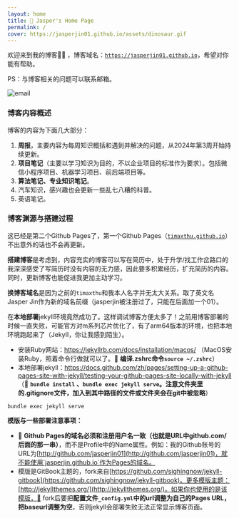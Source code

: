 ```yaml
---
layout: home
title: 📮 Jasper's Home Page
permalink: /
cover: https://jasperjin01.github.io/assets/dinosaur.gif
---
```


欢迎来到我的博客👏🏻 ，博客域名：[`https://jasperjin01.github.io`](https://jasperjin01.github.io)，希望对你能有帮助。

PS：与博客相关的问题可以联系邮箱。

![email](https://img.shields.io/badge/Email%20-timaxthu@gmail.com-blue.svg)



### 博客内容概述

博客的内容为下面几大部分：

1. **周报**，主要内容为每周知识概括和遇到并解决的问题，从2024年第3周开始持续更新。
2. **项目笔记**（主要以学习知识为目的，不以企业项目的标准作为要求）。包括微信小程序项目、机器学习项目、前后端项目等。
3. **算法笔记、专业知识笔记**。
4. 汽车知识，感兴趣也会更新一些乱七八糟的科普。
5. 英语笔记。



### 博客渊源与搭建过程

这已经是第二个Github Pages了，第一个Github Pages（[`timaxthu.github.io`](https://timaxthu.github.io)）不出意外的话也不会再更新。

**搭建博客**是考虑到，内容充实的博客可以写在简历中，处于升学/找工作岔路口的我深深感受了写简历时没有内容的无力感，因此要多积累经历，扩充简历的内容。同时，更新博客也能促进我更加主动学习。

**换博客域名**是因为之前的`timaxthu`和我本人名字并无太大关系。取了英文名Jasper Jin作为新的域名前缀（jasperjin被注册过了，只能在后面加一个01）。

在**本地部署**jekyll环境竟然成功了。这样调试博客方便太多了！之前用博客部署的时候一直失败，可能官方对m系列芯片优化了，有了arm64版本的环境，也把本地环境跑起来了（JekyII，你让我感到陌生）。

* 安装Ruby网站：https://jekyllrb.com/docs/installation/macos/ （MacOS安装Ruby，照着命令行做就可以了。🔵 **编译.zshrc命令`source ~/.zshrc`**）
* 本地部署jekyll：https://docs.github.com/zh/pages/setting-up-a-github-pages-site-with-jekyll/testing-your-github-pages-site-locally-with-jekyll （🔵 **`bundle install` 、`bundle exec jekyll serve`。注意文件夹里的.gitignore文件，加入到其中路径的文件或文件夹会在git中被忽略**）

```shell
bundle exec jekyll serve
```

**模版与一些部署注意事项：**

* 🔵 **Github Pages的域名必须和注册用户名一致（也就是URL中github.com/后面的那一串）**，而不是Profile中的Name属性。例如：我的Github账号的URL为[http://github.com/jasperjin01](http://github.com/jasperjin01)，就不能使用`jasperjin.github.io`作为Pages的域名。
* 模版是GitBook主题的，fork来自[https://github.com/sighingnow/jekyll-gitbook](https://github.com/sighingnow/jekyll-gitbook)。更多模版主题：[http://jekyllthemes.org/](http://jekyllthemes.org/)。如果你也使用的是该模版，🔵 fork后要把**配置文件`_config.yml`中的url调整为自己的Pages URL，把baseurl调整为空**，否则jekyll会部署失败无法正常显示博客页面。



 
